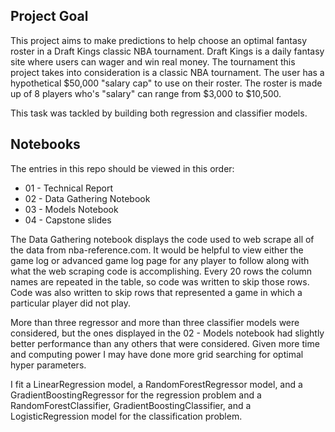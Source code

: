 ## Project Goal
This project aims to make predictions to help choose an optimal fantasy roster in a Draft Kings classic NBA tournament.  Draft Kings is a daily fantasy site where users can wager and win real money.  The tournament this project takes into consideration is a classic NBA tournament.  The user has a hypothetical $50,000 "salary cap" to use on their roster.  The roster is made up of 8 players who's "salary" can range from $3,000 to $10,500.

This task was tackled by building both regression and classifier models.

## Notebooks

The entries in this repo should be viewed in this order:

- 01 - Technical Report
- 02 - Data Gathering Notebook
- 03 - Models Notebook
- 04 - Capstone slides

The Data Gathering notebook displays the code used to web scrape all of the data from nba-reference.com.  It would be helpful to view either the game log or advanced game log page for any player to follow along with what the web scraping code is accomplishing.  Every 20 rows the column names are repeated in the table, so code was written to skip those rows.  Code was also written to skip rows that represented a game in which a particular player did not play.

More than three regressor and more than three classifier models were considered, but the ones displayed in the 02 - Models notebook had slightly better performance than any others that were considered. Given more time and computing power I may have done more grid searching for optimal hyper parameters.

I fit a LinearRegression model, a RandomForestRegressor model, and a GradientBoostingRegressor for the regression problem and a RandomForestClassifier, GradientBoostingClassifier, and a LogisticRegression model for the classification problem.

